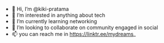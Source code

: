 - 👋 Hi, I’m @kiki-pratama
- 👀 I’m interested in anything about tech
- 🌱 I’m currently learning networking
- 💞️ I’m looking to collaborate on community engaged in social
- 📫 you can reach me in https://linktr.ee/mydreams_

<!---
kiki-pratama/kiki-pratama is a ✨ special ✨ repository because its `README.md` (this file) appears on your GitHub profile.
You can click the Preview link to take a look at your changes.
--->
